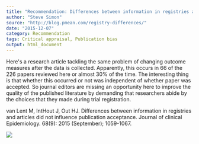 ```yaml
---
title: "Recommendation: Differences between information in registries and articles did not influence publication acceptance"
author: "Steve Simon"
source: "http://blog.pmean.com/registry-differences/"
date: "2015-12-07"
category: Recommendation
tags: Critical appraisal, Publication bias
output: html_document
---
```


Here's a research article tackling the same problem of changing outcome
measures after the data is collected. Apparently, this occurs in 66 of
the 226 papers reviewed here or almost 30% of the time. The interesting
thing is that whether this occurred or not was independent of whether
paper was accepted. So journal editors are missing an opportunity here
to improve the quality of the published literature by demanding that
researchers abide by the choices that they made during trial
registration.

<!---More--->

van Lent M, IntHout J, Out HJ. Differences between information in
registries and articles did not influence publication acceptance.
Journal of clinical Epidemiology. 68(9): 2015 (September); 1059-1067.

![](../../web/images/registry-differences01.png)





